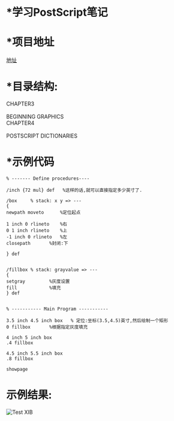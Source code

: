 *学习PostScript笔记
=====
*项目地址
=====
[地址](https://github.com/cqupt/PostScriptLearning)	

*目录结构:
====
CHAPTER3		
<br>BEGINNING GRAPHICS
<br>CHAPTER4		
<br>POSTSCRIPT DICTIONARIES



*示例代码
====
``` 
% ------- Define procedures----

/inch {72 mul} def   %这样的话,就可以直接指定多少英寸了.

/box	 % stack: x y => ---
{ 
newpath moveto		%定位起点

1 inch 0 rlineto	%右
0 1 inch rlineto	%上
-1 inch 0 rlineto	%左
closepath 		%封闭:下

} def


/fillbox % stack: grayvalue => ---
{ 
setgray 		%灰度设置
fill 			%填充
} def


% ----------- Main Program -----------

3.5 inch 4.5 inch box   % 定位:坐标(3.5,4.5)英寸,然后绘制一个矩形
0 fillbox		%根据指定灰度填充

4 inch 5 inch box
.4 fillbox

4.5 inch 5.5 inch box
.8 fillbox

showpage
``` 

示例结果:
====
![Test XIB](https://raw.github.com/cqupt/PostScriptLearning/master/ch3_demo10_darw-a-overlapping-squre-again-with-procedure%20and%20inch.png)